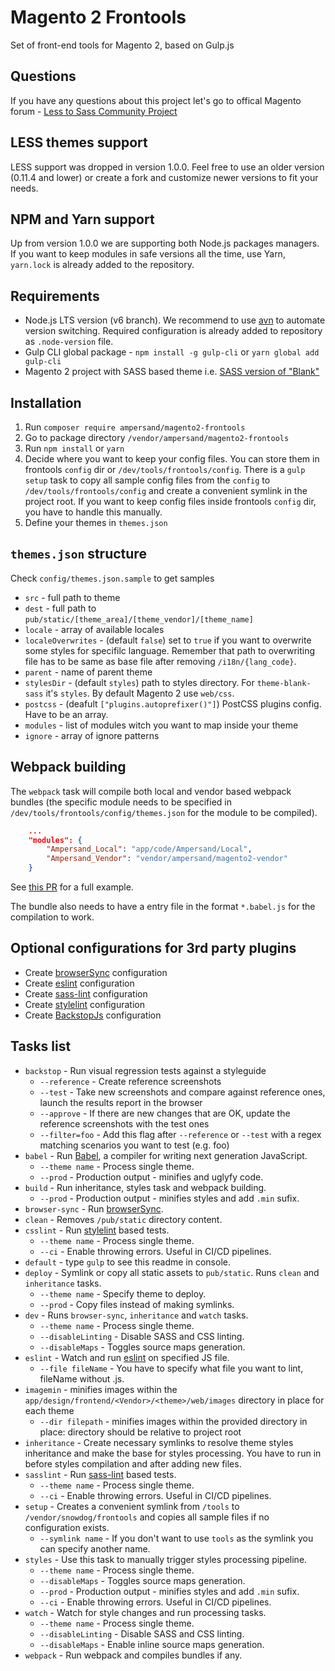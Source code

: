 # Magento 2 Frontools
Set of front-end tools for Magento 2, based on Gulp.js

## Questions
If you have any questions about this project let's go to offical Magento forum - [Less to Sass Community Project](https://community.magento.com/t5/Less-to-Sass-Community-Project/bd-p/less-to-sass)

## LESS themes support
LESS support was dropped in version 1.0.0. Feel free to use an older version (0.11.4 and lower) or create a fork and customize newer versions to fit your needs.

## NPM and Yarn support
Up from version 1.0.0 we are supporting both Node.js packages managers. If you want to keep modules in safe versions all the time, use Yarn, `yarn.lock` is already added to the repository.

## Requirements
* Node.js LTS version (v6 branch). We recommend to use [avn](https://github.com/wbyoung/avn) to automate version switching. Required configuration is already added to repository as `.node-version` file.
* Gulp CLI global package - `npm install -g gulp-cli` or `yarn global add gulp-cli`
* Magento 2 project with SASS based theme i.e. [SASS version of "Blank"](https://github.com/SnowdogApps/magento2-theme-blank-sass)

## Installation
1. Run `composer require ampersand/magento2-frontools`
2. Go to package directory `/vendor/ampersand/magento2-frontools`
3. Run `npm install` or `yarn`
4. Decide where you want to keep your config files.
You can store them in frontools `config` dir or `/dev/tools/frontools/config`.
There is a `gulp setup` task to copy all sample config files from the `config` to `/dev/tools/frontools/config` and create a convenient symlink in the project root.
If you want to keep config files inside frontools `config` dir, you have to handle this manually.
5. Define your themes in `themes.json`

## `themes.json` structure
Check `config/themes.json.sample` to get samples
- `src` - full path to theme
- `dest` - full path to `pub/static/[theme_area]/[theme_vendor]/[theme_name]`
- `locale` - array of available locales
- `localeOverwrites` - (default `false`) set to `true` if you want to overwrite some styles for specifilc language. Remember that path to overwriting file has to be same as base file after removing `/i18n/{lang_code}`.
- `parent` - name of parent theme
- `stylesDir` - (default `styles`) path to styles directory. For `theme-blank-sass` it's `styles`. By default Magento 2 use `web/css`.
- `postcss` - (deafult `["plugins.autoprefixer()"]`) PostCSS plugins config. Have to be an array.
- `modules` - list of modules witch you want to map inside your theme
- `ignore` - array of ignore patterns

## Webpack building
The `webpack` task will compile both local and vendor based webpack bundles (the specific module needs to be specified in `/dev/tools/frontools/config/themes.json` for the module to be compiled).

```json
    ...
    "modules": {
        "Ampersand_Local": "app/code/Ampersand/Local",
        "Ampersand_Vendor": "vendor/ampersand/magento2-vendor"
    }
```

See [this PR](https://github.com/AmpersandHQ/m2-ee/pull/3/files#diff-585600f4e9c5485604262df0af1adf9a) for a full example.

The bundle also needs to have a entry file in the format `*.babel.js` for the compilation to work.

## Optional configurations for 3rd party plugins
* Create [browserSync](https://www.browsersync.io/) configuration
* Create [eslint](https://github.com/adametry/gulp-eslint) configuration
* Create [sass-lint](https://github.com/sasstools/sass-lint) configuration
* Create [stylelint](https://github.com/stylelint/stylelint) configuration
* Create [BackstopJs](https://github.com/garris/BackstopJS/) configuration

## Tasks list
* `backstop` - Run visual regression tests against a styleguide
  * `--reference` - Create reference screenshots
  * `--test` - Take new screenshots and compare against reference ones, launch the results report in the browser
  * `--approve` - If there are new changes that are OK, update the reference screenshots with the test ones
  * `--filter=foo` - Add this flag after `--reference` or `--test` with a regex matching scenarios you want to test (e.g. foo)
* `babel` - Run [Babel](https://babeljs.io/), a compiler for writing next generation JavaScript.
  * `--theme name` - Process single theme.
  * `--prod` - Production output - minifies and uglyfy code.
* `build` - Run inheritance, styles task and webpack building.
  * `--prod` - Production output - minifies styles and add `.min` sufix.
* `browser-sync` - Run [browserSync](https://www.browsersync.io/).
* `clean` - Removes `/pub/static` directory content.
* `csslint` - Run [stylelint](https://github.com/stylelint/stylelint) based tests.
  * `--theme name` - Process single theme.
  * `--ci` - Enable throwing errors. Useful in CI/CD pipelines.
* `default` - type `gulp` to see this readme in console.
* `deploy` - Symlink or copy all static assets to `pub/static`. Runs `clean` and `inheritance` tasks.
  * `--theme name` - Specify theme to deploy.
  * `--prod` - Copy files instead of making symlinks.
* `dev` - Runs `browser-sync`, `inheritance` and `watch`  tasks.
  * `--theme name` - Process single theme.
  * `--disableLinting` - Disable SASS and CSS linting.
  * `--disableMaps` - Toggles source maps generation.
* `eslint` - Watch and run [eslint](https://github.com/adametry/gulp-eslint) on specified JS file.
  * `--file fileName` - You have to specify what file you want to lint, fileName without .js.
* `imagemin` - minifies images within the `app/design/frontend/<Vendor>/<theme>/web/images` directory in place for each theme
  *  `--dir filepath` - minifies images within the provided directory in place: directory should be relative to project root
* `inheritance` - Create necessary symlinks to resolve theme styles inheritance and make the base for styles processing. You have to run in before styles compilation and after adding new files.
* `sasslint` - Run [sass-lint](https://github.com/sasstools/sass-lint) based tests.
  * `--theme name` - Process single theme.
  * `--ci` - Enable throwing errors. Useful in CI/CD pipelines.
* `setup` - Creates a convenient symlink from `/tools` to `/vendor/snowdog/frontools` and copies all sample files if no configuration exists.
  * `--symlink name` - If you don't want to use `tools` as the symlink you can specify another name.
* `styles` - Use this task to manually trigger styles processing pipeline.
  * `--theme name` - Process single theme.
  * `--disableMaps` - Toggles source maps generation.
  * `--prod` - Production output - minifies styles and add `.min` sufix.
  * `--ci` - Enable throwing errors. Useful in CI/CD pipelines.
* `watch` - Watch for style changes and run processing tasks.
  * `--theme name` - Process single theme.
  * `--disableLinting` - Disable SASS and CSS linting.
  * `--disableMaps` - Enable inline source maps generation.
* `webpack` - Run webpack and compiles bundles if any.
